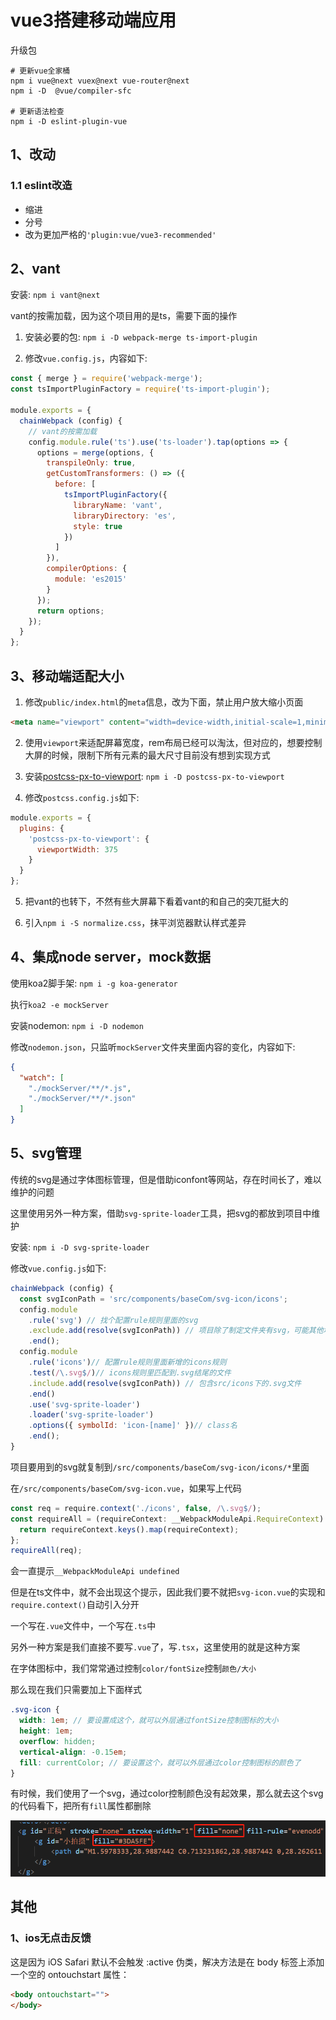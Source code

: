 # vue3搭建移动端应用

升级包
```shell
# 更新vue全家桶
npm i vue@next vuex@next vue-router@next
npm i -D  @vue/compiler-sfc

# 更新语法检查
npm i -D eslint-plugin-vue
```

## 1、改动

### 1.1 eslint改造
* 缩进
* 分号
* 改为更加严格的`'plugin:vue/vue3-recommended'`



## 2、vant
安装: `npm i vant@next`

vant的按需加载，因为这个项目用的是ts，需要下面的操作

1. 安装必要的包: `npm i -D webpack-merge ts-import-plugin`

2. 修改`vue.config.js`，内容如下:
```js
const { merge } = require('webpack-merge');
const tsImportPluginFactory = require('ts-import-plugin');

module.exports = {
  chainWebpack (config) {
    // vant的按需加载
    config.module.rule('ts').use('ts-loader').tap(options => {
      options = merge(options, {
        transpileOnly: true,
        getCustomTransformers: () => ({
          before: [
            tsImportPluginFactory({
              libraryName: 'vant',
              libraryDirectory: 'es',
              style: true
            })
          ]
        }),
        compilerOptions: {
          module: 'es2015'
        }
      });
      return options;
    });
  }
};
```



## 3、移动端适配大小
1. 修改`public/index.html`的`meta`信息，改为下面，禁止用户放大缩小页面
```html
<meta name="viewport" content="width=device-width,initial-scale=1,minimum-scale=1,maximum-scale=1,user-scalable=no" />
```

2. 使用`viewport`来适配屏幕宽度，rem布局已经可以淘汰，但对应的，想要控制大屏的时候，限制下所有元素的最大尺寸目前没有想到实现方式

3. 安装[postcss-px-to-viewport](https://github.com/evrone/postcss-px-to-viewport/blob/master/README_CN.md): `npm i -D postcss-px-to-viewport`

4. 修改`postcss.config.js`如下:
```js
module.exports = {
  plugins: {
    'postcss-px-to-viewport': {
      viewportWidth: 375
    }
  }
};
```

5. 把vant的也转下，不然有些大屏幕下看着vant的和自己的突兀挺大的

6. 引入`npm i -S normalize.css`，抹平浏览器默认样式差异




## 4、集成node server，mock数据
使用koa2脚手架: `npm i -g koa-generator`

执行`koa2 -e mockServer`

安装nodemon: `npm i -D nodemon`

修改`nodemon.json`，只监听`mockServer`文件夹里面内容的变化，内容如下:
```json
{
  "watch": [
    "./mockServer/**/*.js",
    "./mockServer/**/*.json"
  ]
}
```


## 5、svg管理
传统的svg是通过字体图标管理，但是借助iconfont等网站，存在时间长了，难以维护的问题

这里使用另外一种方案，借助`svg-sprite-loader`工具，把svg的都放到项目中维护

安装: `npm i -D svg-sprite-loader`

修改`vue.config.js`如下:
```js
chainWebpack (config) {
  const svgIconPath = 'src/components/baseCom/svg-icon/icons';
  config.module
    .rule('svg') // 找个配置rule规则里面的svg
    .exclude.add(resolve(svgIconPath)) // 项目除了制定文件夹有svg，可能其他地方有svg，这些其他地方svg应该有vue-cli原来的svg管理去管理
    .end();
  config.module
    .rule('icons')// 配置rule规则里面新增的icons规则
    .test(/\.svg$/)// icons规则里匹配到.svg结尾的文件
    .include.add(resolve(svgIconPath)) // 包含src/icons下的.svg文件
    .end()
    .use('svg-sprite-loader')
    .loader('svg-sprite-loader')
    .options({ symbolId: 'icon-[name]' })// class名
    .end();
}
```
项目要用到的svg就复制到`/src/components/baseCom/svg-icon/icons/*`里面

在`/src/components/baseCom/svg-icon.vue`，如果写上代码
```ts
const req = require.context('./icons', false, /\.svg$/);
const requireAll = (requireContext: __WebpackModuleApi.RequireContext) => {
  return requireContext.keys().map(requireContext);
};
requireAll(req);
```
会一直提示`__WebpackModuleApi undefined`

但是在ts文件中，就不会出现这个提示，因此我们要不就把`svg-icon.vue`的实现和`require.context()`自动引入分开

一个写在`.vue`文件中，一个写在`.ts`中

另外一种方案是我们直接不要写`.vue`了，写`.tsx`，这里使用的就是这种方案

在字体图标中，我们常常通过控制`color/fontSize`控制`颜色/大小`

那么现在我们只需要加上下面样式
```scss
.svg-icon {
  width: 1em; // 要设置成这个，就可以外层通过fontSize控制图标的大小
  height: 1em;
  overflow: hidden;
  vertical-align: -0.15em;
  fill: currentColor; // 要设置这个，就可以外层通过color控制图标的颜色了
}
```
有时候，我们使用了一个svg，通过color控制颜色没有起效果，那么就去这个svg的代码看下，把所有`fill`属性都删除

![](./readme/fill.png)



## 其他
### 1、ios无点击反馈
这是因为 iOS Safari 默认不会触发 :active 伪类，解决方法是在 body 标签上添加一个空的 ontouchstart 属性：
```html
<body ontouchstart="">
</body>
```